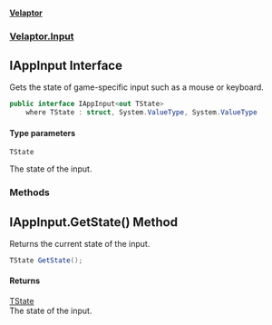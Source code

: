 #### [Velaptor](index.md 'index')
### [Velaptor.Input](Velaptor.Input.md 'Velaptor.Input')

## IAppInput<TState> Interface

Gets the state of game-specific input such as a mouse or keyboard.

```csharp
public interface IAppInput<out TState>
    where TState : struct, System.ValueType, System.ValueType
```
#### Type parameters

<a name='Velaptor.Input.IAppInput_TState_.TState'></a>

`TState`

The state of the input.
### Methods

<a name='Velaptor.Input.IAppInput_TState_.GetState()'></a>

## IAppInput<TState>.GetState() Method

Returns the current state of the input.

```csharp
TState GetState();
```

#### Returns
[TState](Velaptor.Input.IAppInput_TState_.md#Velaptor.Input.IAppInput_TState_.TState 'Velaptor.Input.IAppInput<TState>.TState')  
The state of the input.